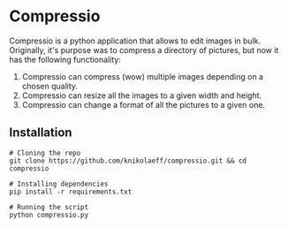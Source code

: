 # Compressio

Compressio is a python application that allows to edit images in bulk. Originally, it\'s purpose was to compress a
directory of pictures, but now it has the following functionality:

1. Compressio can compress (wow) multiple images depending on a chosen quality.
2. Compressio can resize all the images to a given width and height.
3. Compressio can change a format of all the pictures to a given one.

## Installation


```shell
# Cloning the repo
git clone https://github.com/knikolaeff/compressio.git && cd compressio

# Installing dependencies 
pip install -r requirements.txt

# Running the script
python compressio.py
```

